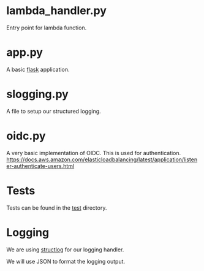 # lambda_handler.py
Entry point for lambda function.

# app.py
A basic [flask](http://flask.pocoo.org/) application.

# slogging.py
A file to setup our structured logging.

# oidc.py
A very basic implementation of OIDC. This is used for authentication.
https://docs.aws.amazon.com/elasticloadbalancing/latest/application/listener-authenticate-users.html

# Tests

Tests can be found in the [test](../tests) directory.


# Logging

We are using [structlog](https://www.structlog.org/en/stable/index.html) for our logging handler.

We will use JSON to format the logging output.
